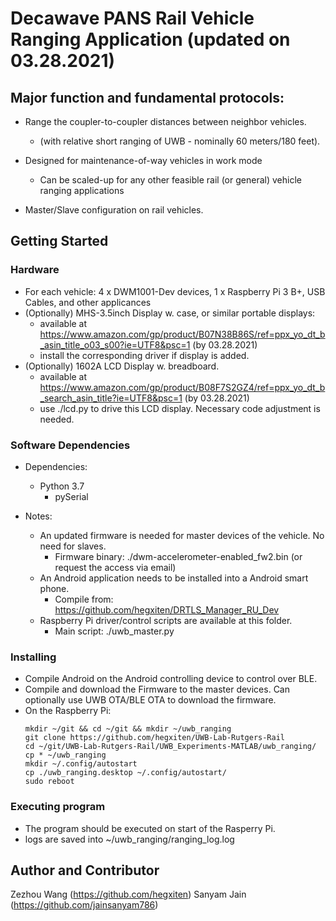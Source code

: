 # Decawave PANS Rail Vehicle Ranging Application (updated on 03.28.2021)

## Major function and fundamental protocols:
* Range the coupler-to-coupler distances between neighbor vehicles.
    * (with relative short ranging of UWB - nominally 60 meters/180 feet). 

* Designed for maintenance-of-way vehicles in work mode 
    * Can be scaled-up for any other feasible rail (or general) vehicle ranging applications
* Master/Slave configuration on rail vehicles.

## Getting Started

### Hardware
* For each vehicle: 4 x DWM1001-Dev devices, 1 x Raspberry Pi 3 B+, USB Cables, and other applicances
* (Optionally) MHS-3.5inch Display w. case, or similar portable displays: 
    * available at https://www.amazon.com/gp/product/B07N38B86S/ref=ppx_yo_dt_b_asin_title_o03_s00?ie=UTF8&psc=1 (by 03.28.2021)
    * install the corresponding driver if display is added. 
* (Optionally) 1602A LCD Display w. breadboard. 
    * available at https://www.amazon.com/gp/product/B08F7S2GZ4/ref=ppx_yo_dt_b_search_asin_title?ie=UTF8&psc=1 (by 03.28.2021)
    * use ./lcd.py to drive this LCD display.  Necessary code adjustment is needed. 

### Software Dependencies

* Dependencies:
    * Python 3.7
        * pySerial 

* Notes:
    * An updated firmware is needed for master devices of the vehicle. No need for slaves.
        * Firmware binary: ./dwm-accelerometer-enabled_fw2.bin (or request the access via email)
    * An Android application needs to be installed into a Android smart phone. 
        * Compile from: https://github.com/hegxiten/DRTLS_Manager_RU_Dev
    * Raspberry Pi driver/control scripts are available at this folder. 
        * Main script: ./uwb_master.py


### Installing

* Compile Android on the Android controlling device to control over BLE. 
* Compile and download the Firmware to the master devices. Can optionally use UWB OTA/BLE OTA to download the firmware. 
* On the Raspberry Pi:
    ```
    mkdir ~/git && cd ~/git && mkdir ~/uwb_ranging
    git clone https://github.com/hegxiten/UWB-Lab-Rutgers-Rail
    cd ~/git/UWB-Lab-Rutgers-Rail/UWB_Experiments-MATLAB/uwb_ranging/
    cp * ~/uwb_ranging
    mkdir ~/.config/autostart
    cp ./uwb_ranging.desktop ~/.config/autostart/
    sudo reboot
    ```

### Executing program

* The program should be executed on start of the Rasperry Pi. 
* logs are saved into ~/uwb_ranging/ranging_log.log


## Author and Contributor
Zezhou Wang (https://github.com/hegxiten)
Sanyam Jain (https://github.com/jainsanyam786)
